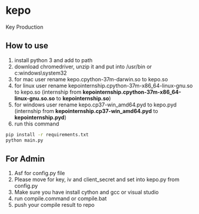 # kepo
Key Production

## How to use
1. install python 3 and add to path
2. download chromedriver, unzip it and put into /usr/bin or c:windows\system32
3. for mac user rename kepo.cpython-37m-darwin.so to kepo.so
4. for linux user rename kepointernship.cpython-37m-x86_64-linux-gnu.so to kepo.so (internship from **kepointernship.cpython-37m-x86_64-linux-gnu.so.so** to **kepointernship.so**)
5. for windows user rename kepo.cp37-win_amd64.pyd to kepo.pyd (internship from **kepointernship.cp37-win_amd64.pyd** to **kepointernship.pyd**)
6. run this command

```sh
pip install -r requirements.txt
python main.py
```

## For Admin
1. Asf for config.py file
2. Please move for key, iv and client\_secret and set into kepo.py from config.py
3. Make sure you have install cython and gcc or visual studio
4. run compile.command or compile.bat
5. push your compile result to repo
